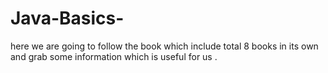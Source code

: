 # Java-Basics-
here we are going to follow the book which include total 8 books in its own and grab some information which is useful for us .
